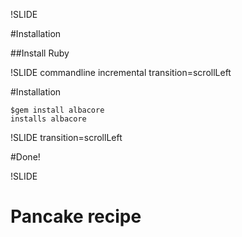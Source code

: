 !SLIDE

#Installation

##Install Ruby


!SLIDE commandline incremental transition=scrollLeft

#Installation 

    $gem install albacore
    installs albacore


!SLIDE transition=scrollLeft

#Done!

!SLIDE

# Pancake recipe


